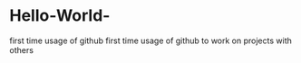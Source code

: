 # Hello-World-
first time usage of github 
first time usage of github to work on projects with others 
